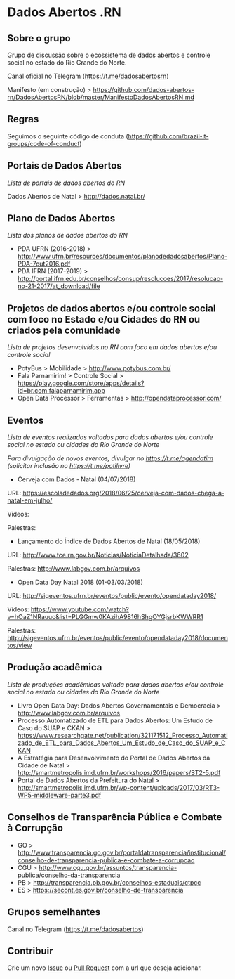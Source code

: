 # Dados Abertos .RN

## Sobre o grupo

Grupo de discussão sobre o ecossistema de dados abertos e controle social no estado do Rio Grande do Norte.

Canal oficial no Telegram (https://t.me/dadosabertosrn)

Manifesto (em construção) > https://github.com/dados-abertos-rn/DadosAbertosRN/blob/master/ManifestoDadosAbertosRN.md

## Regras
Seguimos o seguinte código de conduta (https://github.com/brazil-it-groups/code-of-conduct)

## Portais de Dados Abertos
_Lista de portais de dados abertos do RN_

Dados Abertos de Natal > http://dados.natal.br/

## Plano de Dados Abertos
_Lista dos planos de dados abertos do RN_

* PDA UFRN (2016-2018) > http://www.ufrn.br/resources/documentos/planodedadosabertos/Plano-PDA-7out2016.pdf
* PDA IFRN (2017-2019) > http://portal.ifrn.edu.br/conselhos/consup/resolucoes/2017/resolucao-no-21-2017/at_download/file


## Projetos de dados abertos e/ou controle social com foco no Estado e/ou Cidades do RN ou criados pela comunidade

_Lista de projetos desenvolvidos no RN com foco em dados abertos e/ou controle social_

* PotyBus > Mobilidade > http://www.potybus.com.br/
* Fala Parnamirim! > Controle Social > https://play.google.com/store/apps/details?id=br.com.falaparnamirim.app
* Open Data Processor > Ferramentas > http://opendataprocessor.com/

## Eventos

_Lista de eventos realizados voltados para dados abertos e/ou controle social no estado ou cidades do Rio Grande do Norte_

_Para divulgação de novos eventos, divulgar no https://t.me/agendatirn (solicitar inclusão no https://t.me/potilivre)_

* Cerveja com Dados - Natal (04/07/2018)

URL: https://escoladedados.org/2018/06/25/cerveja-com-dados-chega-a-natal-em-julho/

Videos: 

Palestras: 

* Lançamento do Índice de Dados Abertos de Natal (18/05/2018)

URL: http://www.tce.rn.gov.br/Noticias/NoticiaDetalhada/3602

Palestras: http://www.labgov.com.br/arquivos

* Open Data Day Natal 2018 (01-03/03/2018)

URL: http://sigeventos.ufrn.br/eventos/public/evento/opendataday2018/

Videos: https://www.youtube.com/watch?v=hOaZ1NRauuc&list=PLGGmw0KAzihA9816hShgOYGjsrbKWWRR1

Palestras: http://sigeventos.ufrn.br/eventos/public/evento/opendataday2018/documentos/view

## Produção acadêmica

_Lista de produções acadêmicas voltada para dados abertos e/ou controle social no estado ou cidades do Rio Grande do Norte_

* Livro Open Data Day: Dados Abertos Governamentais e Democracia > http://www.labgov.com.br/arquivos
* Processo Automatizado de ETL para Dados Abertos: Um Estudo de Caso do SUAP e CKAN > https://www.researchgate.net/publication/321171512_Processo_Automatizado_de_ETL_para_Dados_Abertos_Um_Estudo_de_Caso_do_SUAP_e_CKAN
* A Estratégia para Desenvolvimento do Portal de Dados Abertos da Cidade de Natal > http://smartmetropolis.imd.ufrn.br/workshops/2016/papers/ST2-5.pdf
* Portal de Dados Abertos da Prefeitura do Natal > http://smartmetropolis.imd.ufrn.br/wp-content/uploads/2017/03/RT3-WP5-middleware-parte3.pdf

## Conselhos de Transparência Pública e Combate à Corrupção

* GO	> http://www.transparencia.go.gov.br/portaldatransparencia/institucional/conselho-de-transparencia-publica-e-combate-a-corrupcao
* CGU	> http://www.cgu.gov.br/assuntos/transparencia-publica/conselho-da-transparencia
* PB	> http://transparencia.pb.gov.br/conselhos-estaduais/ctpcc
* ES	> https://secont.es.gov.br/conselho-de-transparencia

## Grupos semelhantes

Canal no Telegram (https://t.me/dadosabertos)

## Contribuir
Crie um novo [Issue](https://github.com/dados-abertos-rn/DadosAbertosRN/issues) ou [Pull Request](https://github.com/dados-abertos-rn/DadosAbertosRN/pulls) com a url que deseja adicionar.
